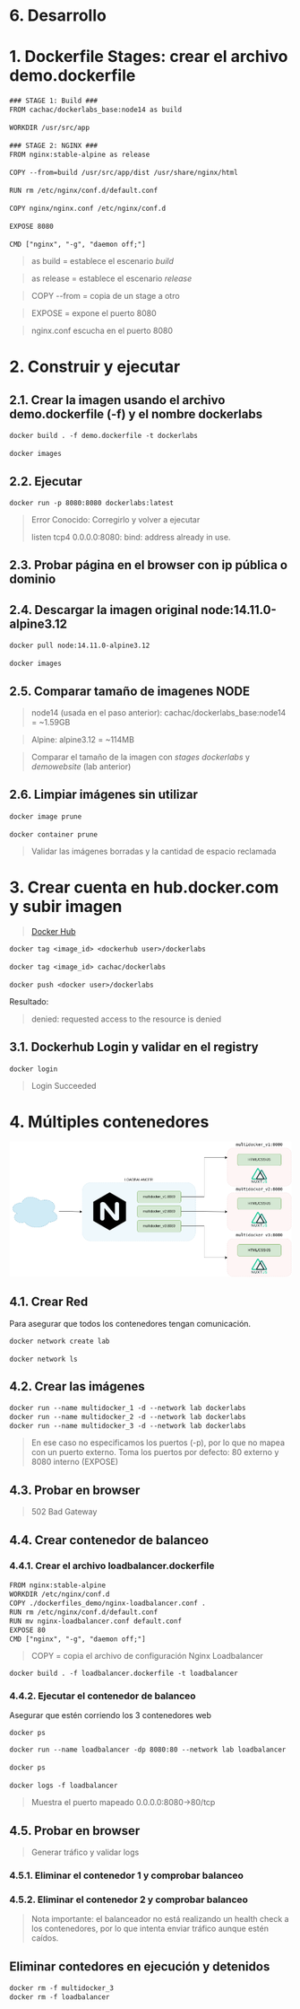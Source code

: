 # 6. Desarrollo <!-- omit in TOC -->

# 1. Dockerfile Stages: crear el archivo demo.dockerfile
```vim
### STAGE 1: Build ###
FROM cachac/dockerlabs_base:node14 as build

WORKDIR /usr/src/app

### STAGE 2: NGINX ###
FROM nginx:stable-alpine as release

COPY --from=build /usr/src/app/dist /usr/share/nginx/html

RUN rm /etc/nginx/conf.d/default.conf

COPY nginx/nginx.conf /etc/nginx/conf.d

EXPOSE 8080

CMD ["nginx", "-g", "daemon off;"]
```

> as build = establece el escenario *build*

> as release = establece el escenario *release*

> COPY --from = copia de un stage a otro

> EXPOSE = expone el puerto 8080

> nginx.conf escucha en el puerto 8080

# 2. Construir y ejecutar

## 2.1. Crear la imagen usando el archivo demo.dockerfile (-f) y el nombre dockerlabs
```vim
docker build . -f demo.dockerfile -t dockerlabs

docker images
```

## 2.2. Ejecutar
```vim
docker run -p 8080:8080 dockerlabs:latest
```

> Error Conocido: Corregirlo y volver a ejecutar
>
> listen tcp4 0.0.0.0:8080: bind: address already in use.


## 2.3. Probar página en el browser con ip pública o dominio

## 2.4. Descargar la imagen original node:14.11.0-alpine3.12

```vim
docker pull node:14.11.0-alpine3.12

docker images
```

## 2.5. Comparar tamaño de imagenes NODE

> node14 (usada en el paso anterior): cachac/dockerlabs_base:node14 = ~1.59GB

> Alpine: alpine3.12 = ~114MB

> Comparar el tamaño de la imagen con *stages dockerlabs* y *demowebsite* (lab anterior)


## 2.6. Limpiar imágenes sin utilizar
```vim
docker image prune

docker container prune
```
> Validar las imágenes borradas y la cantidad de espacio reclamada


# 3. Crear cuenta en hub.docker.com y subir imagen
> [Docker Hub](https://hub.docker.com/)

```vim
docker tag <image_id> <dockerhub user>/dockerlabs

docker tag <image_id> cachac/dockerlabs

docker push <docker user>/dockerlabs
```
Resultado:

> denied: requested access to the resource is denied

## 3.1. Dockerhub  Login y validar en el registry
```vim
docker login
```
> Login Succeeded

# 4. Múltiples contenedores
![docker](./static/assets/img/Dockerlabs-multi-contenedor.png)

## 4.1. Crear Red

Para asegurar que todos los contenedores tengan comunicación.

```vim
docker network create lab

docker network ls
```

## 4.2. Crear las imágenes
```vim
docker run --name multidocker_1 -d --network lab dockerlabs
docker run --name multidocker_2 -d --network lab dockerlabs
docker run --name multidocker_3 -d --network lab dockerlabs
```

> En ese caso no especificamos los puertos (-p), por lo que no mapea con un puerto externo.
> Toma los puertos por defecto: 80 externo y 8080 interno (EXPOSE)

## 4.3. Probar en browser


> 502 Bad Gateway


## 4.4. Crear contenedor de balanceo
### 4.4.1. Crear el archivo loadbalancer.dockerfile
```vim
FROM nginx:stable-alpine
WORKDIR /etc/nginx/conf.d
COPY ./dockerfiles_demo/nginx-loadbalancer.conf .
RUN rm /etc/nginx/conf.d/default.conf
RUN mv nginx-loadbalancer.conf default.conf
EXPOSE 80
CMD ["nginx", "-g", "daemon off;"]
```
> COPY = copia el archivo de configuración Nginx Loadbalancer

```vim
docker build . -f loadbalancer.dockerfile -t loadbalancer
```
### 4.4.2. Ejecutar el contenedor de balanceo

Asegurar que estén corriendo los 3 contenedores web
```vim
docker ps
```

```vim
docker run --name loadbalancer -dp 8080:80 --network lab loadbalancer

docker ps

docker logs -f loadbalancer
```
> Muestra el puerto mapeado 0.0.0.0:8080->80/tcp

## 4.5. Probar en browser

> Generar tráfico y validar logs

### 4.5.1. Eliminar el contenedor 1 y comprobar balanceo
### 4.5.2. Eliminar el contenedor 2 y comprobar balanceo

> Nota importante: el balanceador no está realizando un health check a los contenedores, por lo que intenta enviar tráfico aunque estén caídos.

## Eliminar contedores en ejecución y detenidos
```
docker rm -f multidocker_3
docker rm -f loadbalancer
```
